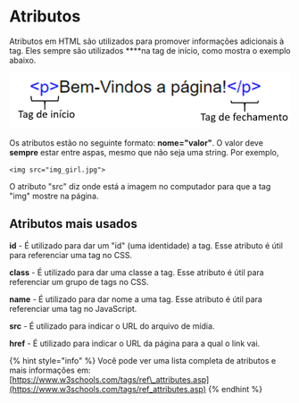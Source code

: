 # Atributos

Atributos em HTML são utilizados para promover informações adicionais à tag. Eles sempre são utilizados ****na tag de início, como mostra o exemplo abaixo.

![](../../.gitbook/assets/image%20%282%29.png)

Os atributos estão no seguinte formato: **nome="valor"**. O valor deve **sempre** estar entre aspas, mesmo que não seja uma string. Por exemplo,

```markup
<img src="img_girl.jpg">
```

O atributo "src" diz onde está a imagem no computador para que a tag "img" mostre na página.

## Atributos mais usados

**id** - É utilizado para dar um "id" \(uma identidade\) a tag. Esse atributo é útil para referenciar uma tag no CSS.

**class** - É utilizado para dar uma classe a tag. Esse atributo é útil para referenciar um grupo de tags no CSS.

**name** - É utilizado para dar nome a uma tag. Esse atributo é útil para referenciar uma tag no JavaScript.

**src** - É utilizado para indicar o URL do arquivo de mídia.

**href** - É utilizado para indicar o URL da página para a qual o link vai.

{% hint style="info" %}
Você pode ver uma lista completa de atributos e mais informações em: [https://www.w3schools.com/tags/ref\_attributes.asp](https://www.w3schools.com/tags/ref_attributes.asp)
{% endhint %}

